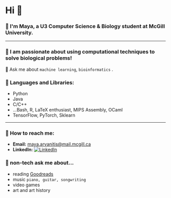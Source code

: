 # Hi 👋

### 🌱 I'm Maya, a U3 Computer Science & Biology student at McGill University.     
--------------------------------------------------------------------
### 🧬 I am passionate about using computational techniques to solve biological problems!

💬 Ask me about ```machine learning```, ```bioinformatics``` .  
  
### 🌟 Languages and Libraries:  
- Python  
- Java  
- C/C++  
- ...Bash, R, LaTeX enthusiast, MIPS Assembly, OCaml  
- TensorFlow, PyTorch, Sklearn  

--------------------------------------------------------------------
### 🌟 How to reach me:  
- **Email:** [maya.arvanitis@mail.mcgill.ca](mailto:maya.arvanitis@mail.mcgill.ca)   
- **LinkedIn:** [![LinkedIn](https://img.shields.io/badge/LinkedIn-Connect-blue)](www.linkedin.com/in/maya-arvanitis-771853170)

### 🌟 non-tech ask me about...  
- reading [Goodreads](https://www.goodreads.com/user/show/175332198-maya)  
-  music ```piano, guitar, songwriting``` 
-  video games
-  art and art history

